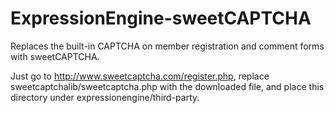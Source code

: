 ExpressionEngine-sweetCAPTCHA
================================

Replaces the built-in CAPTCHA on member registration and comment forms with sweetCAPTCHA.

Just go to http://www.sweetcaptcha.com/register.php, replace sweetcaptchalib/sweetcaptcha.php with the downloaded file,
and place this directory under expressionengine/third-party.